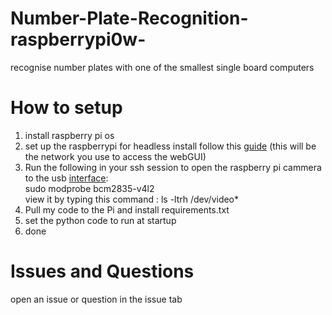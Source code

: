 # Number-Plate-Recognition-raspberrypi0w-
recognise number plates with one of the smallest single board computers
# How to setup
1. install raspberry pi os
2. set up the raspberrypi for headless install follow this <a href="https://core-electronics.com.au/tutorials/raspberry-pi-zerow-headless-wifi-setup.html">guide</a> (this will be the network you use to access the webGUI)
3. Run the following in your ssh session to open the raspberry pi cammera to the usb <a href="https://stackoverflow.com/questions/27950013/i-am-trying-make-the-raspberry-pi-camera-work-with-opencv">interface</a>:  
  sudo modprobe bcm2835-v4l2  
  view it by typing this command : ls -ltrh /dev/video*
4. Pull my code to the Pi and install requirements.txt
5. set the python code to run at startup
6. done
# Issues and Questions
open an issue or question in the issue tab
